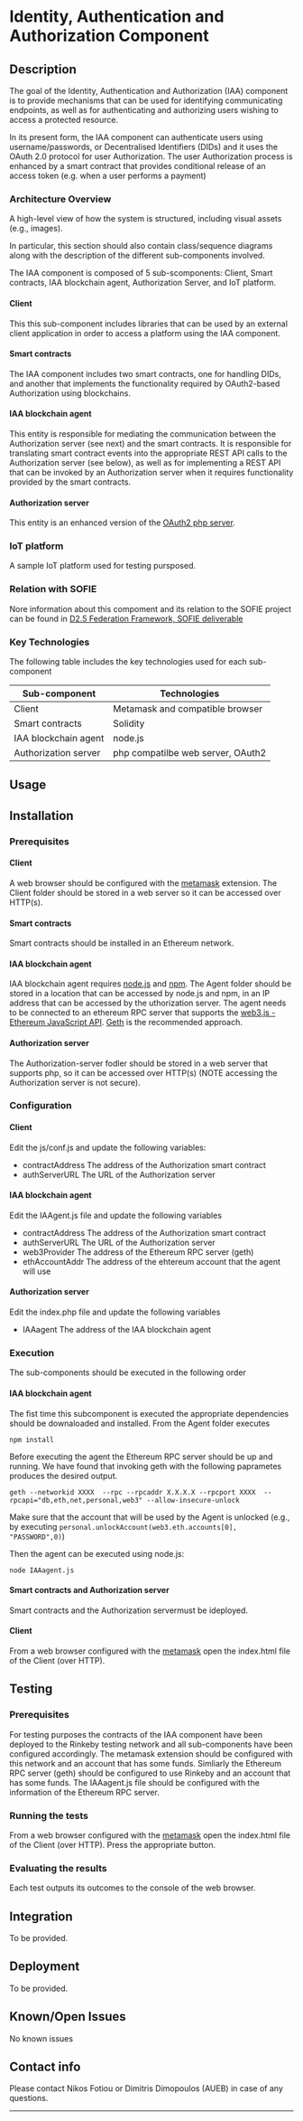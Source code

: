 # Identity, Authentication and Authorization Component
## Description

The goal of the Identity, Authentication and Authorization (IAA) component is to provide mechanisms that can be used for identifying communicating endpoints, as well as for authenticating and authorizing users wishing to access a protected resource. 

In its present form, the IAA component can authenticate users using username/passwords, or Decentralised Identifiers (DIDs) and it uses the OAuth 2.0 protocol for user Authorization. The user Authorization process is enhanced by a smart contract that provides conditional release of an access token (e.g. when a user performs a payment)

### Architecture Overview


A high-level view of how the system is structured, including visual assets (e.g., images).

In particular, this section should also contain class/sequence diagrams along with the description of the different sub-components involved.

The IAA component is composed of 5 sub-scomponents: Client, Smart contracts, IAA blockchain agent, Authorization Server, and IoT platform.

#### Client
This this sub-component includes libraries that can be used by an external client application in order to access a platform using the IAA component. 

#### Smart contracts
The IAA component includes two smart contracts, one for handling DIDs, and another that implements the functionality required by OAuth2-based Authorization using blockchains.

#### IAA blockchain agent
This entity is responsible for mediating the communication between the Authorization server (see next) and the smart contracts. It is responsible for translating smart contract events into the appropriate REST API calls to the Authorization server (see below), as well as for implementing a REST API that can be invoked by an Authorization server when it requires functionality provided by the smart contracts.

#### Authorization server
This entity is an enhanced version of the [OAuth2 php server](https://github.com/bshaffer/oauth2-server-php).

### IoT platform
A sample IoT platform used for testing pursposed. 


### Relation with SOFIE

Nore information about this compoment and its relation to the SOFIE project can be found in [D2.5 Federation Framework, SOFIE deliverable](https://media.voog.com/0000/0042/0957/files/SOFIE_D2.5-Federation_Framework%2C_2nd_version.pdf)


### Key Technologies

The following table includes the key technologies used for each sub-component

| Sub-component | Technologies |
| ------------- | ------------- |
| Client  | Metamask and compatible browser |
| Smart contracts  | Solidity  |
| IAA blockchain agent  | node.js  |
| Authorization server  | php compatilbe web server, OAuth2 |


## Usage


## Installation

### Prerequisites

#### Client
A web browser should be configured with the [metamask](https://metamask.io) extension. The Client folder should be stored in a web server so it can be accessed over HTTP(s). 

#### Smart contracts
Smart contracts should be installed in an Ethereum network. 

#### IAA blockchain agent
IAA blockchain agent requires [node.js](https://nodejs.org/en/) and [npm](https://www.npmjs.com). The Agent folder should be stored in a location that can be accessed by node.js and npm, in an IP address that can be accessed by the uthorization server. The agent needs to be connected to an ethereum RPC server that supports the [web3.js - Ethereum JavaScript API](https://web3js.readthedocs.io/en/v1.2.1/). [Geth](https://geth.ethereum.org/install-and-build/Installing-Geth) is the recommended approach.  

#### Authorization server
The Authorization-server fodler should be stored in a web server that supports php, so it can be accessed over HTTP(s) (NOTE accessing the Authorization server is not secure).

### Configuration

#### Client
Edit the js/conf.js and update the following variables:
- contractAddress The address of the Authorization smart contract
- authServerURL The URL of the Authorization server

#### IAA blockchain agent
Edit the IAAgent.js file and update the following variables
- contractAddress The address of the Authorization smart contract
- authServerURL The URL of the Authorization server
- web3Provider The address of the Ethereum RPC server (geth)
- ethAccountAddr The address of the ehtereum account that the agent will use


#### Authorization server
Edit the index.php file and update the following variables
- IAAagent The address of the IAA blockchain agent

### Execution
The sub-components should be executed in the following order

#### IAA blockchain agent
The fist time this subcomponent is executed the appropriate dependencies should be downaloaded and installed. From the Agent folder executes

`npm install`

Before executing the agent the Ethereum RPC server should be up and running. We have found that invoking geth with the following paprametes produces the desired output.

`geth --networkid XXXX  --rpc --rpcaddr X.X.X.X --rpcport XXXX  --rpcapi="db,eth,net,personal,web3" --allow-insecure-unlock`

Make sure that the account that will be used by the Agent is unlocked (e.g., by executing `personal.unlockAccount(web3.eth.accounts[0], "PASSWORD",0)`)

Then the agent can be executed using node.js:

`node IAAagent.js`

#### Smart contracts and Authorization server
Smart contracts and the Authorization servermust be ideployed.


#### Client
From a web browser configured with the [metamask](https://metamask.io) open the index.html file of the Client (over HTTP). 


## Testing

### Prerequisites

For testing purposes the contracts of the IAA component have been deployed to the Rinkeby testing network and all sub-components have been configured accordingly. The metamask extension should be configured with this network and an account that has some funds. Simliarly the Ethereum RPC server (geth) should be configured to use Rinkeby and an account that has some funds. The IAAagent.js file should be configured with the information of the Ethereum RPC server. 

### Running the tests

From a web browser configured with the [metamask](https://metamask.io) open the index.html file of the Client (over HTTP). Press the appropriate button.

### Evaluating the results
Each test outputs its outcomes to the console of the web browser. 


## Integration

To be provided.

## Deployment

To be provided.

## Known/Open Issues

No known issues

## Contact info

Please contact Nikos Fotiou or Dimitris Dimopoulos (AUEB) in case of any questions.

***